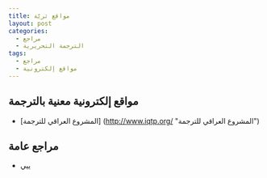```yaml
---
title: مواقع ثريّة
layout: post
categories:
  - مراجع
  - الترجمة التحريرية
tags:
  - مراجع
  - مواقع إلكترونية
---
```


## مواقع إلكترونية معنية بالترجمة

* [المشروع العراقي للترجمة] (http://www.iqtp.org/ "المشروع العراقي للترجمة")

## مراجع عامة

* ييي